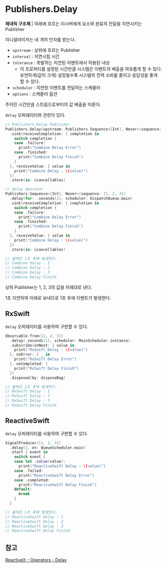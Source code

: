 # Publishers.Delay

**제네릭 구조체** | 아래에 흐르는 리시버에게 요소와 완료의 전달을 지연시키는 Publisher

이니셜라이저는 네 개의 인자를 받는다.

- `upstream` : 상위에 흐르는 Publisher
- `interval` : 지연시킬 시간
- `tolerance` : 촉발하는 지연된 이벤트에서 허용된 내성
  - 이 프로퍼티를 설정된 시간만큼 시스템은 이벤트의 배출을 여유롭게 할 수 있다. 유연하게(값이 크게) 설정될수록 시스템의 전력 소비를 줄이고 응답성을 좋게 할 수 있다.
- `scheduler` : 지연된 이벤트를 전달하는 스케줄러
- `options` : 스케줄러 옵션

주어진 시간만큼 스트림으로부터의 값 배출을 미룬다.

`delay` 오퍼레이터와 관련이 있다.

```swift
// Publishers.Delay Publisher
Publishers.Delay(upstream: Publishers.Sequence<[Int], Never>(sequence: [1, 2, 3]), interval: .seconds(1), tolerance: .zero, scheduler: DispatchQueue.main)
  .sink(receiveCompletion: { completion in
    switch completion {
    case .failure:
      print("Combine Delay Error")
    case .finished:
      print("Combine Delay Finish")
    }
  }, receiveValue: { value in
    print("Combine Delay : \(value)")
  })
  .store(in: &cancellables)

// delay Operator
Publishers.Sequence<[Int], Never>(sequence: [1, 2, 3])
  .delay(for: .seconds(1), scheduler: DispatchQueue.main)
  .sink(receiveCompletion: { completion in
    switch completion {
    case .failure:
      print("Combine Delay Error")
    case .finished:
      print("Combine Delay Finish")
    }
  }, receiveValue: { value in
    print("Combine Delay : \(value)")
  })
  .store(in: &cancellables)

// 출력은 1초 후에 발생한다.
// Combine Delay : 1
// Combine Delay : 2
// Combine Delay : 3
// Combine Delay Finish
```

상위 Publisher는 1, 2, 3의 값을 차례대로 낸다.

1초 지연하여 아래로 보내므로 1초 후에 이벤트가 발생한다.

## RxSwift

`delay` 오퍼레이터를 사용하여 구현할 수 있다.

```swift
Observable.from([1, 2, 3])
  .delay(.seconds(1), scheduler: MainScheduler.instance)
  .subscribe(onNext: { value in
    print("RxSwift Delay : \(value)")
  }, onError: { _ in
    print("RxSwift Delay Error")
  }, onCompleted: {
    print("RxSwift Delay Finish")
  })
  .disposed(by: disposeBag)

// 출력은 1초 후에 발생한다.
// RxSwift Delay : 1
// RxSwift Delay : 2
// RxSwift Delay : 3
// RxSwift Delay Finish
```

## ReactiveSwift

`delay` 오퍼레이터를 사용하여 구현할 수 있다.

```swift
SignalProducer([1, 2, 3])
  .delay(1, on: QueueScheduler.main)
  .start { event in
    switch event {
    case let .value(value):
      print("ReactiveSwift Delay : \(value)")
    case .failed:
      print("ReactiveSwift Delay Error")
    case .completed:
      print("ReactiveSwift Delay Finish")
    default:
      break
    }
  }

// 출력은 1초 후에 발생한다.
// ReactiveSwift Delay : 1
// ReactiveSwift Delay : 2
// ReactiveSwift Delay : 3
// ReactiveSwift Delay Finish
```

## 참고

[ReactiveX - Operators - Delay](http://reactivex.io/documentation/operators/delay.html)
